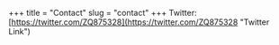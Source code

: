 +++
title = "Contact"
slug = "contact"
+++
Twitter: [https://twitter.com/ZQ875328](https://twitter.com/ZQ875328 "Twitter Link")